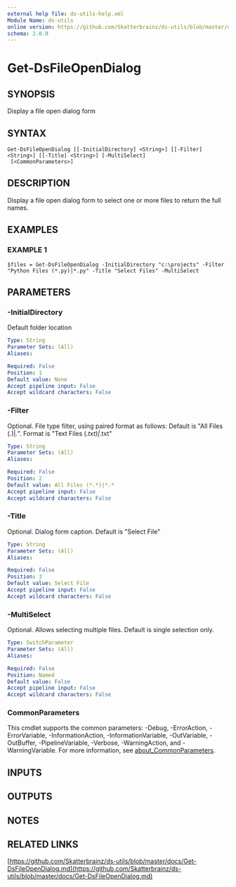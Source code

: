 ```yaml
---
external help file: ds-utils-help.xml
Module Name: ds-utils
online version: https://github.com/Skatterbrainz/ds-utils/blob/master/docs/Get-DsFileOpenDialog.md
schema: 2.0.0
---
```


# Get-DsFileOpenDialog

## SYNOPSIS
Display a file open dialog form

## SYNTAX

```
Get-DsFileOpenDialog [[-InitialDirectory] <String>] [[-Filter] <String>] [[-Title] <String>] [-MultiSelect]
 [<CommonParameters>]
```

## DESCRIPTION
Display a file open dialog form to select one or more files to return the full names.

## EXAMPLES

### EXAMPLE 1
```
$files = Get-DsFileOpenDialog -InitialDirectory "c:\projects" -Filter "Python Files (*.py)|*.py" -Title "Select Files" -MultiSelect
```

## PARAMETERS

### -InitialDirectory
Default folder location

```yaml
Type: String
Parameter Sets: (All)
Aliases:

Required: False
Position: 1
Default value: None
Accept pipeline input: False
Accept wildcard characters: False
```

### -Filter
Optional.
File type filter, using paired format as follows:
Default is "All Files (*.*)|*.*".
Format is "Text Files (*.txt)|*.txt"

```yaml
Type: String
Parameter Sets: (All)
Aliases:

Required: False
Position: 2
Default value: All Files (*.*)|*.*
Accept pipeline input: False
Accept wildcard characters: False
```

### -Title
Optional.
Dialog form caption.
Default is "Select File"

```yaml
Type: String
Parameter Sets: (All)
Aliases:

Required: False
Position: 3
Default value: Select File
Accept pipeline input: False
Accept wildcard characters: False
```

### -MultiSelect
Optional.
Allows selecting multiple files.
Default is single selection only.

```yaml
Type: SwitchParameter
Parameter Sets: (All)
Aliases:

Required: False
Position: Named
Default value: False
Accept pipeline input: False
Accept wildcard characters: False
```

### CommonParameters
This cmdlet supports the common parameters: -Debug, -ErrorAction, -ErrorVariable, -InformationAction, -InformationVariable, -OutVariable, -OutBuffer, -PipelineVariable, -Verbose, -WarningAction, and -WarningVariable. For more information, see [about_CommonParameters](http://go.microsoft.com/fwlink/?LinkID=113216).

## INPUTS

## OUTPUTS

## NOTES

## RELATED LINKS

[https://github.com/Skatterbrainz/ds-utils/blob/master/docs/Get-DsFileOpenDialog.md](https://github.com/Skatterbrainz/ds-utils/blob/master/docs/Get-DsFileOpenDialog.md)

